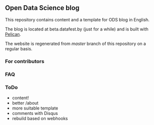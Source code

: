 ## Open Data Science blog

This repository contains content and a template for ODS blog in English.
 
The blog is located at beta.datafest.by (just for a while) and is built with [Pelican](http://docs.getpelican.com/en/stable/index.html).

The website is regenerated from _master_ branch of this repository on a regular basis.

### For contributors

### FAQ

### ToDo

- content!
- better /about
- more suitable template
- comments with Disqus
- rebuild based on webhooks
